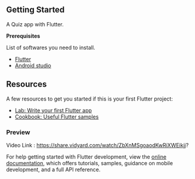  ## Getting Started
A Quiz app with Flutter.

 **Prerequisites**

 List of softwares you need to install.
 
 * [Flutter](http://flutter.dev/)
 * [Android studio](https://developer.android.com/studio)

## Resources

A few resources to get you started if this is your first Flutter project:

- [Lab: Write your first Flutter app](https://docs.flutter.dev/get-started/codelab)
- [Cookbook: Useful Flutter samples](https://docs.flutter.dev/cookbook)
 ### Preview
 Video Link : https://share.vidyard.com/watch/ZbXnMSgoaodKwRiXWEikjj?


For help getting started with Flutter development, view the
[online documentation](https://docs.flutter.dev/), which offers tutorials,
samples, guidance on mobile development, and a full API reference.

